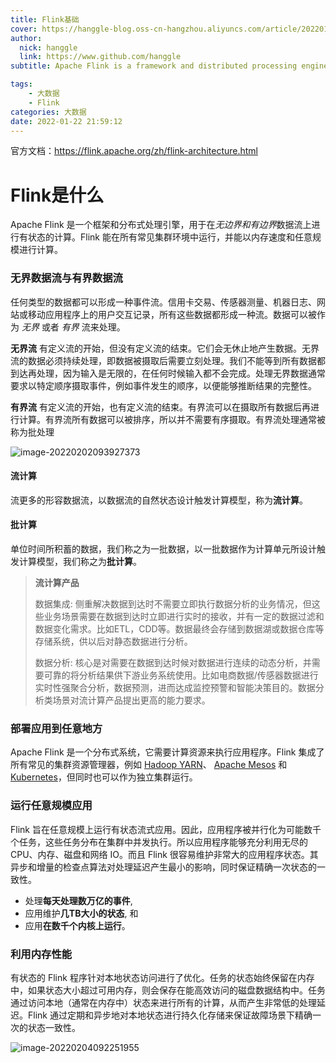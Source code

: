 ```yaml
---
title: Flink基础
cover: https://hanggle-blog.oss-cn-hangzhou.aliyuncs.com/article/20220122103730.png
author: 
  nick: hanggle
  link: https://www.github.com/hanggle
subtitle: Apache Flink is a framework and distributed processing engine for stateful computations over unbounded and bounded data streams. Flink has been designed to run in all common cluster environments, perform computations at in-memory speed and at any scale.

tags: 
    - 大数据
    - Flink
categories: 大数据
date: 2022-01-22 21:59:12
---
```


官方文档：https://flink.apache.org/zh/flink-architecture.html

# Flink是什么

Apache Flink 是一个框架和分布式处理引擎，用于在*无边界和有边界*数据流上进行有状态的计算。Flink 能在所有常见集群环境中运行，并能以内存速度和任意规模进行计算。

### 无界数据流与有界数据流

任何类型的数据都可以形成一种事件流。信用卡交易、传感器测量、机器日志、网站或移动应用程序上的用户交互记录，所有这些数据都形成一种流。数据可以被作为 *无界* 或者 *有界* 流来处理。

**无界流** 有定义流的开始，但没有定义流的结束。它们会无休止地产生数据。无界流的数据必须持续处理，即数据被摄取后需要立刻处理。我们不能等到所有数据都到达再处理，因为输入是无限的，在任何时候输入都不会完成。处理无界数据通常要求以特定顺序摄取事件，例如事件发生的顺序，以便能够推断结果的完整性。

**有界流** 有定义流的开始，也有定义流的结束。有界流可以在摄取所有数据后再进行计算。有界流所有数据可以被排序，所以并不需要有序摄取。有界流处理通常被称为批处理

![image-20220202093927373](https://hanggle-blog.oss-cn-hangzhou.aliyuncs.com/article/image-20220202093927373.png)

#### 流计算

流更多的形容数据流，以数据流的自然状态设计触发计算模型，称为**流计算**。

#### 批计算

单位时间所积蓄的数据，我们称之为一批数据，以一批数据作为计算单元所设计触发计算模型，我们称之为**批计算**。



>  **流计算产品**
>
> 数据集成: 侧重解决数据到达时不需要立即执行数据分析的业务情况，但这些业务场景需要在数据到达时立即进行实时的接收，并有一定的数据过滤和数据变化需求。比如ETL，CDD等。数据最终会存储到数据湖或数据仓库等存储系统，供以后对静态数据进行分析。
>
> 数据分析: 核心是对需要在数据到达时候对数据进行连续的动态分析，并需要可靠的将分析结果供下游业务系统使用。比如电商数据/传感器数据进行实时性强聚合分析，数据预测，进而达成监控预警和智能决策目的。数据分析类场景对流计算产品提出更高的能力要求。



### 部署应用到任意地方

Apache Flink 是一个分布式系统，它需要计算资源来执行应用程序。Flink 集成了所有常见的集群资源管理器，例如 [Hadoop YARN](https://hadoop.apache.org/docs/stable/hadoop-yarn/hadoop-yarn-site/YARN.html)、 [Apache Mesos](https://mesos.apache.org/) 和 [Kubernetes](https://kubernetes.io/)，但同时也可以作为独立集群运行。



### 运行任意规模应用

Flink 旨在任意规模上运行有状态流式应用。因此，应用程序被并行化为可能数千个任务，这些任务分布在集群中并发执行。所以应用程序能够充分利用无尽的 CPU、内存、磁盘和网络 IO。而且 Flink 很容易维护非常大的应用程序状态。其异步和增量的检查点算法对处理延迟产生最小的影响，同时保证精确一次状态的一致性。

- 处理**每天处理数万亿的事件**,
- 应用维护**几TB大小的状态**, 和
- 应用**在数千个内核上运行**。



### 利用内存性能

有状态的 Flink 程序针对本地状态访问进行了优化。任务的状态始终保留在内存中，如果状态大小超过可用内存，则会保存在能高效访问的磁盘数据结构中。任务通过访问本地（通常在内存中）状态来进行所有的计算，从而产生非常低的处理延迟。Flink 通过定期和异步地对本地状态进行持久化存储来保证故障场景下精确一次的状态一致性。

![image-20220204092251955](https://hanggle-blog.oss-cn-hangzhou.aliyuncs.com/article/image-20220204092251955.png)
